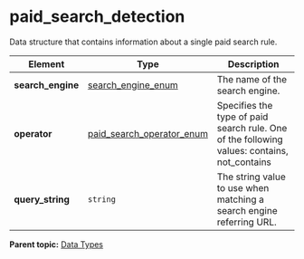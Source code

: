 # paid_search_detection

Data structure that contains information about a single paid search rule.

|Element|Type|Description|
|-------|----|-----------|
|**search_engine** |[search_engine_enum](r_search_engine_enum.md#) | The name of the search engine. |
|**operator** |[paid_search_operator_enum](r_paid_search_operator_enum.md#) | Specifies the type of paid search rule. One of the following values: contains, not_contains |
|**query_string** |`string` |The string value to use when matching a search engine referring URL.|

**Parent topic:** [Data Types](../data_types/c_datatypes.md)

